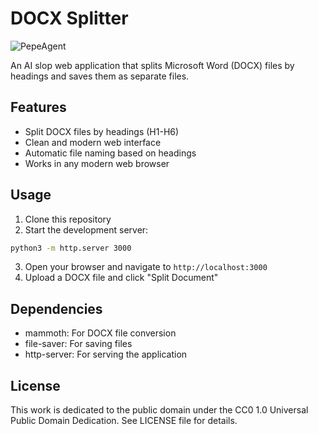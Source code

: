# DOCX Splitter

![PepeAgent](https://media.tenor.com/WF8QZgZzv0YAAAAC/pepe-agent.gif)



An AI slop web application that splits Microsoft Word (DOCX) files by headings and saves them as separate files.

## Features

- Split DOCX files by headings (H1-H6)
- Clean and modern web interface
- Automatic file naming based on headings
- Works in any modern web browser

## Usage

1. Clone this repository
2. Start the development server:
```bash
python3 -m http.server 3000
```
3. Open your browser and navigate to `http://localhost:3000`
4. Upload a DOCX file and click "Split Document"

## Dependencies

- mammoth: For DOCX file conversion
- file-saver: For saving files
- http-server: For serving the application

## License

This work is dedicated to the public domain under the CC0 1.0 Universal Public Domain Dedication. See LICENSE file for details.
